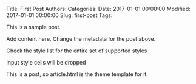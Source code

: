 Title: First Post
Authors: 
Categories: 
Date: 2017-01-01 00:00:00
Modified: 2017-01-01 00:00:00
Slug: first-post
Tags: 

This is a sample post.

Add content here. Change the metadata for the post above.

Check the style list for the entire set of supported styles

Input style cells will be dropped

This is a post, so article.html is the theme template for it.